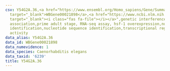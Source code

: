 ```yaml
---
csv: Y54G2A.36,<a href="https://www.ensembl.org/Homo_sapiens/Gene/Summary?db=core;g=WBGene00021898"
  target="_blank">WBGene00021898</a>,<a href="https://www.ncbi.nlm.nih.gov/pubmed/30894454"
  target="_blank"><i class="fas fa-file"></i></a>",genetic interference,functional
  association,prime adult stage, RNA-seq assay, hsf-1 overexpression,nucleotide sequence
  identification,nucleotide sequence identification,transcriptional regulation,up-regulates
  activity
data_alias: Y54G2A.36
data_id: WBGene00021898
data_numevidence: 1
data_species: Caenorhabditis elegans
data_taxid: '6239'
title: Y54G2A.36
---
```

